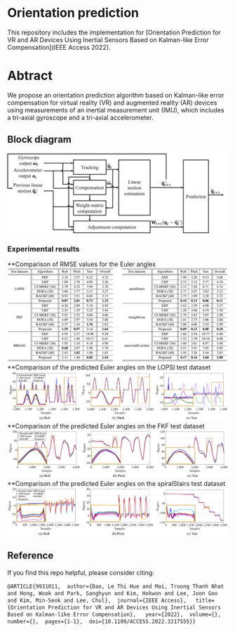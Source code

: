 # Orientation prediction
This repository includes the implementation for [Orientation Prediction for VR and AR Devices Using Inertial Sensors Based on Kalman-like Error Compensation](IEEE Access 2022).

# Abtract
We propose an orientation prediction algorithm based on Kalman-like error compensation for virtual reality (VR) and augmented reality (AR) devices using measurements of an inertial measurement unit (IMU), which includes a tri-axial gyroscope and a tri-axial accelerometer.

## Block diagram
![block_diagram](./figures/algorithm.png)

### Experimental results
**Comparison of RMSE values for the Euler angles
![results](./figures/results.png)
**Comparison of the predicted Euler angles on the LOPSI test dataset
![results](./figures/LOPSI.png)
**Comparison of the predicted Euler angles on the FKF test dataset
![results](./figures/FKF.png)
**Comparison of the predicted Euler angles on the spiralStairs test dataset
![results](./figures/spiralStairs.png)
## Reference

If you find this repo helpful, please consider citing:

```
@ARTICLE{9931011,  author={Dao, Le Thi Hue and Mai, Truong Thanh Nhat and Hong, Wook and Park, Sanghyun and Kim, Hokwon and Lee, Joon Goo and Kim, Min-Seok and Lee, Chul},  journal={IEEE Access},   title={Orientation Prediction for VR and AR Devices Using Inertial Sensors Based on Kalman-like Error Compensation},   year={2022},  volume={},  number={},  pages={1-1},  doi={10.1109/ACCESS.2022.3217555}}
```
